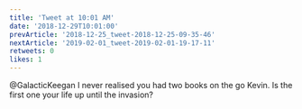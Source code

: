 ```yaml
---
title: 'Tweet at 10:01 AM'
date: '2018-12-29T10:01:00'
prevArticle: '2018-12-25_tweet-2018-12-25-09-35-46'
nextArticle: '2019-02-01_tweet-2019-02-01-19-17-11'
retweets: 0
likes: 1
---
```

@GalacticKeegan I never realised you had two books on the go Kevin. Is the first one your life up until the invasion?